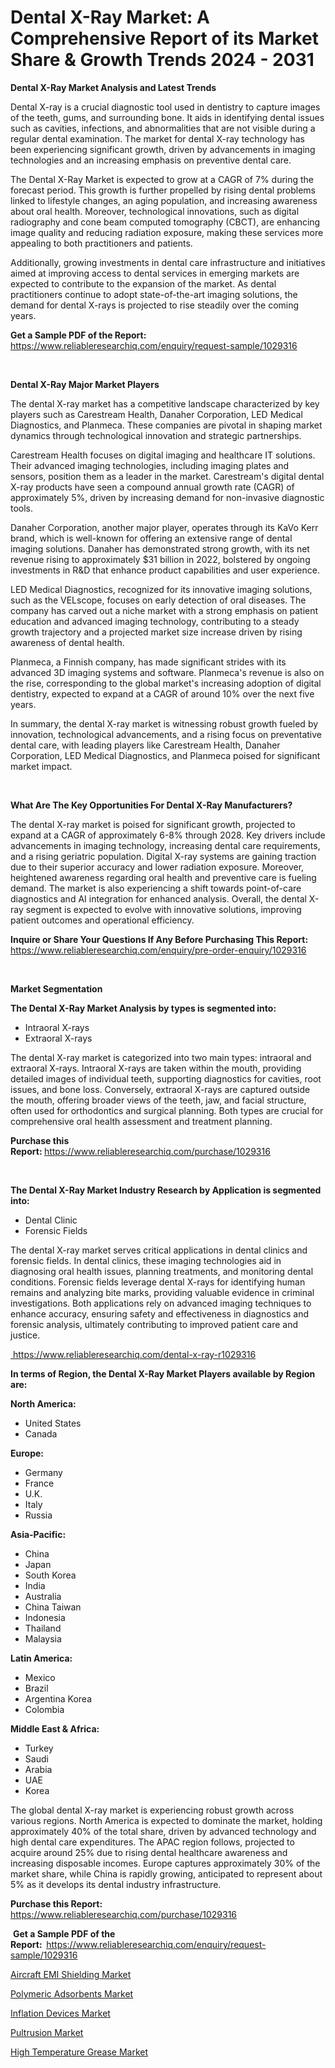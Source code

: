<p><h1>Dental X-Ray Market: A Comprehensive Report of its Market Share & Growth Trends 2024 - 2031</h1></p><p><strong>Dental X-Ray Market Analysis and Latest Trends</strong></p>
<p><p>Dental X-ray is a crucial diagnostic tool used in dentistry to capture images of the teeth, gums, and surrounding bone. It aids in identifying dental issues such as cavities, infections, and abnormalities that are not visible during a regular dental examination. The market for dental X-ray technology has been experiencing significant growth, driven by advancements in imaging technologies and an increasing emphasis on preventive dental care. </p><p>The Dental X-Ray Market is expected to grow at a CAGR of 7% during the forecast period. This growth is further propelled by rising dental problems linked to lifestyle changes, an aging population, and increasing awareness about oral health. Moreover, technological innovations, such as digital radiography and cone beam computed tomography (CBCT), are enhancing image quality and reducing radiation exposure, making these services more appealing to both practitioners and patients. </p><p>Additionally, growing investments in dental care infrastructure and initiatives aimed at improving access to dental services in emerging markets are expected to contribute to the expansion of the market. As dental practitioners continue to adopt state-of-the-art imaging solutions, the demand for dental X-rays is projected to rise steadily over the coming years.</p></p>
<p><strong>Get a Sample PDF of the Report:&nbsp;</strong> <a href="https://www.reliableresearchiq.com/enquiry/request-sample/1029316">https://www.reliableresearchiq.com/enquiry/request-sample/1029316</a></p>
<p>&nbsp;</p>
<p><strong>Dental X-Ray Major Market Players</strong></p>
<p><p>The dental X-ray market has a competitive landscape characterized by key players such as Carestream Health, Danaher Corporation, LED Medical Diagnostics, and Planmeca. These companies are pivotal in shaping market dynamics through technological innovation and strategic partnerships.</p><p>Carestream Health focuses on digital imaging and healthcare IT solutions. Their advanced imaging technologies, including imaging plates and sensors, position them as a leader in the market. Carestream's digital dental X-ray products have seen a compound annual growth rate (CAGR) of approximately 5%, driven by increasing demand for non-invasive diagnostic tools. </p><p>Danaher Corporation, another major player, operates through its KaVo Kerr brand, which is well-known for offering an extensive range of dental imaging solutions. Danaher has demonstrated strong growth, with its net revenue rising to approximately $31 billion in 2022, bolstered by ongoing investments in R&D that enhance product capabilities and user experience.</p><p>LED Medical Diagnostics, recognized for its innovative imaging solutions, such as the VELscope, focuses on early detection of oral diseases. The company has carved out a niche market with a strong emphasis on patient education and advanced imaging technology, contributing to a steady growth trajectory and a projected market size increase driven by rising awareness of dental health.</p><p>Planmeca, a Finnish company, has made significant strides with its advanced 3D imaging systems and software. Planmeca's revenue is also on the rise, corresponding to the global market's increasing adoption of digital dentistry, expected to expand at a CAGR of around 10% over the next five years. </p><p>In summary, the dental X-ray market is witnessing robust growth fueled by innovation, technological advancements, and a rising focus on preventative dental care, with leading players like Carestream Health, Danaher Corporation, LED Medical Diagnostics, and Planmeca poised for significant market impact.</p></p>
<p>&nbsp;</p>
<p><strong>What Are The Key Opportunities For Dental X-Ray Manufacturers?</strong></p>
<p><p>The dental X-ray market is poised for significant growth, projected to expand at a CAGR of approximately 6-8% through 2028. Key drivers include advancements in imaging technology, increasing dental care requirements, and a rising geriatric population. Digital X-ray systems are gaining traction due to their superior accuracy and lower radiation exposure. Moreover, heightened awareness regarding oral health and preventive care is fueling demand. The market is also experiencing a shift towards point-of-care diagnostics and AI integration for enhanced analysis. Overall, the dental X-ray segment is expected to evolve with innovative solutions, improving patient outcomes and operational efficiency.</p></p>
<p><strong>Inquire or Share Your Questions If Any Before Purchasing This Report:</strong> <a href="https://www.reliableresearchiq.com/enquiry/pre-order-enquiry/1029316">https://www.reliableresearchiq.com/enquiry/pre-order-enquiry/1029316</a></p>
<p>&nbsp;</p>
<p><strong>Market Segmentation</strong></p>
<p><strong>The Dental X-Ray Market Analysis by types is segmented into:</strong></p>
<p><ul><li>Intraoral X-rays</li><li>Extraoral X-rays</li></ul></p>
<p><p>The dental X-ray market is categorized into two main types: intraoral and extraoral X-rays. Intraoral X-rays are taken within the mouth, providing detailed images of individual teeth, supporting diagnostics for cavities, root issues, and bone loss. Conversely, extraoral X-rays are captured outside the mouth, offering broader views of the teeth, jaw, and facial structure, often used for orthodontics and surgical planning. Both types are crucial for comprehensive oral health assessment and treatment planning.</p></p>
<p><strong>Purchase this Report:&nbsp;</strong><a href="https://www.reliableresearchiq.com/purchase/1029316">https://www.reliableresearchiq.com/purchase/1029316</a></p>
<p>&nbsp;</p>
<p><strong>The Dental X-Ray Market Industry Research by Application is segmented into:</strong></p>
<p><ul><li>Dental Clinic</li><li>Forensic Fields</li></ul></p>
<p><p>The dental X-ray market serves critical applications in dental clinics and forensic fields. In dental clinics, these imaging technologies aid in diagnosing oral health issues, planning treatments, and monitoring dental conditions. Forensic fields leverage dental X-rays for identifying human remains and analyzing bite marks, providing valuable evidence in criminal investigations. Both applications rely on advanced imaging techniques to enhance accuracy, ensuring safety and effectiveness in diagnostics and forensic analysis, ultimately contributing to improved patient care and justice.</p></p>
<p><a href="https://www.reliableresearchiq.com/dental-x-ray-r1029316">&nbsp;https://www.reliableresearchiq.com/dental-x-ray-r1029316</a></p>
<p><strong>In terms of Region, the Dental X-Ray Market Players available by Region are:</strong></p>
<p>
    <p> <strong> North America: </strong>
        <ul>
            <li>United States</li>
            <li>Canada</li>
        </ul>
        </p> 
    <p> <strong> Europe: </strong>
        <ul>
            <li>Germany</li>
            <li>France</li>
            <li>U.K.</li>
            <li>Italy</li>
            <li>Russia</li>
        </ul>
        </p> 
    <p> <strong> Asia-Pacific: </strong>
        <ul>
            <li>China</li>
            <li>Japan</li>
            <li>South Korea</li>
            <li>India</li>
            <li>Australia</li>
            <li>China Taiwan</li>
            <li>Indonesia</li>
            <li>Thailand</li>
            <li>Malaysia</li>
        </ul>
        </p> 
    <p> <strong> Latin America: </strong>
        <ul>
            <li>Mexico</li>
            <li>Brazil</li>
            <li>Argentina Korea</li>
            <li>Colombia</li>
        </ul>
        </p> 
    <p> <strong> Middle East & Africa: </strong>
        <ul>
            <li>Turkey</li>
            <li>Saudi</li>
            <li>Arabia</li>
            <li>UAE</li>
            <li>Korea</li>
        </ul>
    </p>
    </p>
<p><p>The global dental X-ray market is experiencing robust growth across various regions. North America is expected to dominate the market, holding approximately 40% of the total share, driven by advanced technology and high dental care expenditures. The APAC region follows, projected to acquire around 25% due to rising dental healthcare awareness and increasing disposable incomes. Europe captures approximately 30% of the market share, while China is rapidly growing, anticipated to represent about 5% as it develops its dental industry infrastructure.</p></p>
<p><strong>Purchase this Report: </strong><a href="https://www.reliableresearchiq.com/purchase/1029316">https://www.reliableresearchiq.com/purchase/1029316</a></p>
<p>&nbsp;<strong>Get a Sample PDF of the Report:&nbsp;&nbsp;</strong><a href="https://www.reliableresearchiq.com/enquiry/request-sample/1029316">https://www.reliableresearchiq.com/enquiry/request-sample/1029316</a></p>
<p><strong></strong></p>
<p><p><a href="https://www.linkedin.com/pulse/aircraft-emi-shielding-market-research-report-forecast-growth-eubfc?trackingId=fTMvnRmMRgyE3%2FtvNVZkvw%3D%3D">Aircraft EMI Shielding Market</a></p><p><a href="https://www.linkedin.com/pulse/polymeric-adsorbents-market-global-regional-analysis-focus-2vwre?trackingId=f%2Fee1YDgR56zrWDTI3EemA%3D%3D">Polymeric Adsorbents Market</a></p><p><a href="https://www.linkedin.com/pulse/future-inflation-devices-market-global-forecast-trends-2024--skwec?trackingId=YmrhTjQ9TmW7sNOpI3T9cA%3D%3D">Inflation Devices Market</a></p><p><a href="https://www.linkedin.com/pulse/pultrusion-market-size-share-trends-analysis-report-3pabe?trackingId=ZVkwCXnZSymGUooH830sFw%3D%3D">Pultrusion Market</a></p><p><a href="https://www.linkedin.com/pulse/global-high-temperature-grease-market-size-trends-analysis-scwge?trackingId=xxzUgVI%2FTFqUFHKzKt17fg%3D%3D">High Temperature Grease Market</a></p></p>